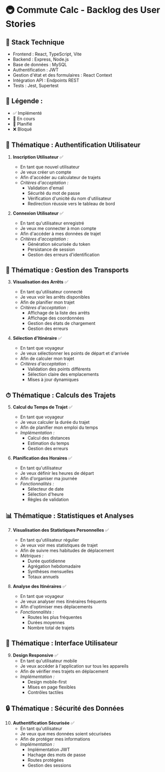 # 🚇 Commute Calc - Backlog des User Stories

## 📱 Stack Technique
- Frontend : React, TypeScript, Vite
- Backend : Express, Node.js
- Base de données : MySQL
- Authentification : JWT
- Gestion d'état et des formulaires : React Context
- Intégration API : Endpoints REST
- Tests : Jest, Supertest

## 🎯 Légende :
- ✅ Implémenté
- 🚧 En cours
- 📝 Planifié
- ❌ Bloqué

## 🔐 Thématique : Authentification Utilisateur
1. **Inscription Utilisateur** ✅
   - En tant que nouvel utilisateur
   - Je veux créer un compte
   - Afin d'accéder au calculateur de trajets
   - *Critères d'acceptation :*
     - Validation d'email
     - Sécurité du mot de passe
     - Vérification d'unicité du nom d'utilisateur
     - Redirection réussie vers le tableau de bord

2. **Connexion Utilisateur** ✅
   - En tant qu'utilisateur enregistré
   - Je veux me connecter à mon compte
   - Afin d'accéder à mes données de trajet
   - *Critères d'acceptation :*
     - Génération sécurisée du token
     - Persistance de session
     - Gestion des erreurs d'identification

## 📍 Thématique : Gestion des Transports
3. **Visualisation des Arrêts** ✅
   - En tant qu'utilisateur connecté
   - Je veux voir les arrêts disponibles
   - Afin de planifier mon trajet
   - *Critères d'acceptation :*
     - Affichage de la liste des arrêts
     - Affichage des coordonnées
     - Gestion des états de chargement
     - Gestion des erreurs

4. **Sélection d'Itinéraire** ✅
   - En tant que voyageur
   - Je veux sélectionner les points de départ et d'arrivée
   - Afin de calculer mon trajet
   - *Critères d'acceptation :*
     - Validation des points différents
     - Sélection claire des emplacements
     - Mises à jour dynamiques

## ⏱ Thématique : Calculs des Trajets
5. **Calcul du Temps de Trajet** ✅
   - En tant que voyageur
   - Je veux calculer la durée du trajet
   - Afin de planifier mon emploi du temps
   - *Implémentation :*
     - Calcul des distances
     - Estimation du temps
     - Gestion des erreurs

6. **Planification des Horaires** ✅
   - En tant qu'utilisateur
   - Je veux définir les heures de départ
   - Afin d'organiser ma journée
   - *Fonctionnalités :*
     - Sélecteur de date
     - Sélection d'heure
     - Règles de validation

## 📊 Thématique : Statistiques et Analyses
7. **Visualisation des Statistiques Personnelles** ✅
   - En tant qu'utilisateur régulier
   - Je veux voir mes statistiques de trajet
   - Afin de suivre mes habitudes de déplacement
   - *Métriques :*
     - Durée quotidienne
     - Agrégation hebdomadaire
     - Synthèses mensuelles
     - Totaux annuels

8. **Analyse des Itinéraires** ✅
   - En tant que voyageur
   - Je veux analyser mes itinéraires fréquents
   - Afin d'optimiser mes déplacements
   - *Fonctionnalités :*
     - Routes les plus fréquentes
     - Durées moyennes
     - Nombre total de trajets

## 🎨 Thématique : Interface Utilisateur
9. **Design Responsive** ✅
   - En tant qu'utilisateur mobile
   - Je veux accéder à l'application sur tous les appareils
   - Afin de vérifier mes trajets en déplacement
   - *Implémentation :*
     - Design mobile-first
     - Mises en page flexibles
     - Contrôles tactiles

## 🔒 Thématique : Sécurité des Données
10. **Authentification Sécurisée** ✅
    - En tant qu'utilisateur
    - Je veux que mes données soient sécurisées
    - Afin de protéger mes informations
    - *Implémentation :*
      - Implémentation JWT
      - Hachage des mots de passe
      - Routes protégées
      - Gestion des sessions